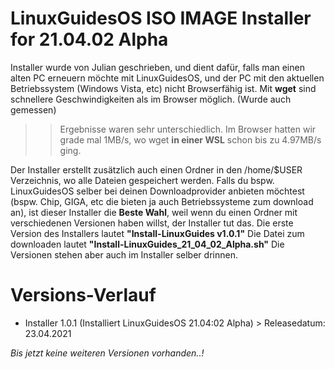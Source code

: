 # LinuxGuidesOS ISO IMAGE Installer for 21.04.02 Alpha
Installer wurde von Julian geschrieben, und dient dafür, falls man einen alten PC erneuern möchte mit LinuxGuidesOS, und der PC mit den aktuellen Betriebssystem (Windows Vista, etc) nicht Browserfähig ist. Mit **wget** sind schnellere Geschwindigkeiten als im Browser möglich. (Wurde auch gemessen) 
>> Ergebnisse waren sehr unterschiedlich. Im Browser hatten wir grade mal 1MB/s, wo wget **in einer WSL** schon bis zu 4.97MB/s ging. 

Der Installer erstellt zusätzlich auch einen Ordner in den /home/$USER Verzeichnis, wo alle Dateien gespeichert werden. Falls du bspw. LinuxGuidesOS selber bei deinen Downloadprovider anbieten möchtest (bspw. Chip, GIGA, etc die bieten ja auch Betriebssysteme zum download an), ist dieser Installer die **Beste Wahl**, weil wenn du einen Ordner mit verschiedenen Versionen haben willst, der Installer tut das. Die erste Version des Installers lautet **"Install-LinuxGuides v1.0.1"**
Die Datei zum downloaden lautet **"Install-LinuxGuides_21_04_02_Alpha.sh"**
Die Versionen stehen aber auch im Installer selber drinnen.

# Versions-Verlauf

- Installer 1.0.1 (Installiert LinuxGuidesOS 21.04:02 Alpha) > Releasedatum: 23.04.2021

*Bis jetzt keine weiteren Versionen vorhanden..!*